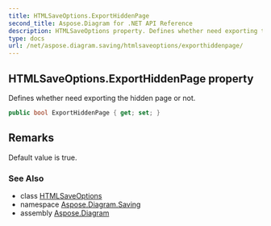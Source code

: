 ```yaml
---
title: HTMLSaveOptions.ExportHiddenPage
second_title: Aspose.Diagram for .NET API Reference
description: HTMLSaveOptions property. Defines whether need exporting the hidden page or not
type: docs
url: /net/aspose.diagram.saving/htmlsaveoptions/exporthiddenpage/
---
```

## HTMLSaveOptions.ExportHiddenPage property

Defines whether need exporting the hidden page or not.

```csharp
public bool ExportHiddenPage { get; set; }
```

## Remarks

Default value is true.

### See Also

* class [HTMLSaveOptions](../)
* namespace [Aspose.Diagram.Saving](../../htmlsaveoptions/)
* assembly [Aspose.Diagram](../../../)


